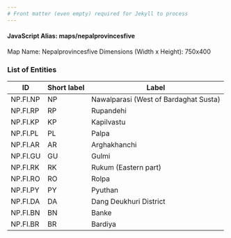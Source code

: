 ```yaml
---
# Front matter (even empty) required for Jekyll to process
---
```


#### JavaScript Alias: maps/nepalprovincesfive

Map Name: Nepalprovincesfive
Dimensions (Width x Height): 750x400






### List of Entities

ID | Short label | Label
---|---|---|
NP.FI.NP|NP|Nawalparasi (West of Bardaghat Susta)
NP.FI.RP|RP|Rupandehi
NP.FI.KP|KP|Kapilvastu
NP.FI.PL|PL|Palpa
NP.FI.AR|AR|Arghakhanchi
NP.FI.GU|GU|Gulmi
NP.FI.RK|RK|Rukum (Eastern part)
NP.FI.RO|RO|Rolpa
NP.FI.PY|PY|Pyuthan
NP.FI.DA|DA|Dang Deukhuri District
NP.FI.BN|BN|Banke
NP.FI.BR|BR|Bardiya